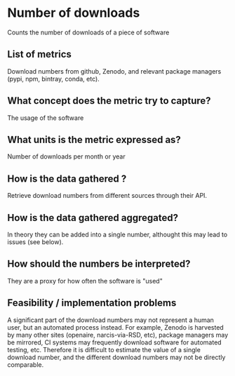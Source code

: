 # Number of downloads

Counts the number of downloads of a piece of software

## List of metrics

Download numbers from github, Zenodo, and relevant package managers (pypi, npm, bintray, conda, etc). 

## What concept does the metric try to capture?

The usage of the software

## What units is the metric expressed as?

Number of downloads per month or year

## How is the data gathered ? 

Retrieve download numbers from different sources through their API.

## How is the data gathered aggregated?

In theory they can be added into a single number, althought this may lead to issues (see below). 

## How should the numbers be interpreted?

They are a proxy for how often the software is "used"

## Feasibility / implementation problems

A significant part of the download numbers may not represent a human user, but an automated process instead. 
For example, Zenodo is harvested by many other sites (openaire, narcis-via-RSD, etc), package managers may be 
mirrored, CI systems may frequently download software for automated testing, etc. Therefore it is difficult 
to estimate the value of a single download number, and the different download numbers may not be directly comparable.

